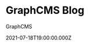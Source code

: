 ---
title: GraphCMS Blog
github: https://github.com/GraphCMS/gatsby-starter-graphcms-blog
demo: https://blog.withheadlesscms.com/
author: GraphCMS
ssg:
  - Gatsby
cms:
  - GraphCMS
css:
  - Tailwind
date: 2021-07-18T19:00:00.000Z
description: Gatsby starter for creating a basic blog with GraphCMS
category:
  - Blog
draft: true
publish_date: '2020-07-28T09:54:17Z'
update_date: '2022-07-14T11:42:07Z'
github_star: 56
github_fork: 22
---